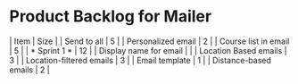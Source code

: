 # Product Backlog for Mailer

| Item | Size |
| Send to all | 5 |
| Personalized email | 2 |
| Course list in email | 5 |
| * Sprint 1 * | 12 |
| Display name for email |  |
| Location Based emails | 3 |
| Location-filtered emails | 3 |
| Email template | 1 |
| Distance-based emails | 2 |
